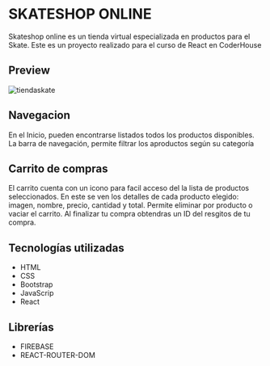 
# SKATESHOP ONLINE

Skateshop online es un tienda virtual especializada en productos para el Skate. Este es un proyecto realizado para el curso de React en CoderHouse

## Preview

![tiendaskate](https://user-images.githubusercontent.com/98596509/186302500-f975319c-a47f-4242-b555-a16d6fd32e13.png)


## Navegacion

En el Inicio, pueden encontrarse listados todos los productos disponibles. La barra de navegación, permite filtrar los aproductos según su categoría


## Carrito de compras

El carrito cuenta con un icono para facil acceso del la lista de productos seleccionados. En este se ven los detalles de cada producto elegido: imagen, nombre, precio, cantidad y total. Permite eliminar por producto o vaciar el carrito. Al finalizar tu compra obtendras un ID del resgitos de tu compra.


## Tecnologías utilizadas

- HTML
- CSS
- Bootstrap
- JavaScrip
- React

 


## Librerías

- FIREBASE
- REACT-ROUTER-DOM





